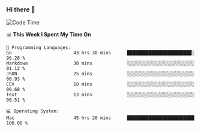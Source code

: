 ### Hi there 👋

<!--
**CrazyCollin/crazycollin** is a ✨ _special_ ✨ repository because its `README.md` (this file) appears on your GitHub profile.

Here are some ideas to get you started:

- 🔭 I’m currently working on ...
- 🌱 I’m currently learning ...
- 👯 I’m looking to collaborate on ...
- 🤔 I’m looking for help with ...
- 💬 Ask me about ...
- 📫 How to reach me: ...
- 😄 Pronouns: ...
- ⚡ Fun fact: ...
-->

<!--START_SECTION:waka-->
![Code Time](http://img.shields.io/badge/Code%20Time-4%2C688%20hrs%208%20mins-blue)

📊 **This Week I Spent My Time On** 

```text
💬 Programming Languages: 
Go                       43 hrs 38 mins      ████████████████████████░   96.28 % 
Markdown                 30 mins             ░░░░░░░░░░░░░░░░░░░░░░░░░   01.12 % 
JSON                     25 mins             ░░░░░░░░░░░░░░░░░░░░░░░░░   00.93 % 
CSV                      18 mins             ░░░░░░░░░░░░░░░░░░░░░░░░░   00.68 % 
Text                     13 mins             ░░░░░░░░░░░░░░░░░░░░░░░░░   00.51 % 

💻 Operating System: 
Mac                      45 hrs 20 mins      █████████████████████████   100.00 % 
```


<!--END_SECTION:waka-->
